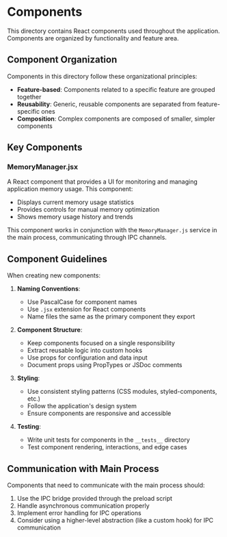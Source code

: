 # Components

This directory contains React components used throughout the application. Components are organized by functionality and feature area.

## Component Organization

Components in this directory follow these organizational principles:
- **Feature-based**: Components related to a specific feature are grouped together
- **Reusability**: Generic, reusable components are separated from feature-specific ones
- **Composition**: Complex components are composed of smaller, simpler components

## Key Components

### MemoryManager.jsx

A React component that provides a UI for monitoring and managing application memory usage. This component:
- Displays current memory usage statistics
- Provides controls for manual memory optimization
- Shows memory usage history and trends

This component works in conjunction with the `MemoryManager.js` service in the main process, communicating through IPC channels.

## Component Guidelines

When creating new components:

1. **Naming Conventions**:
   - Use PascalCase for component names
   - Use `.jsx` extension for React components
   - Name files the same as the primary component they export

2. **Component Structure**:
   - Keep components focused on a single responsibility
   - Extract reusable logic into custom hooks
   - Use props for configuration and data input
   - Document props using PropTypes or JSDoc comments

3. **Styling**:
   - Use consistent styling patterns (CSS modules, styled-components, etc.)
   - Follow the application's design system
   - Ensure components are responsive and accessible

4. **Testing**:
   - Write unit tests for components in the `__tests__` directory
   - Test component rendering, interactions, and edge cases

## Communication with Main Process

Components that need to communicate with the main process should:
1. Use the IPC bridge provided through the preload script
2. Handle asynchronous communication properly
3. Implement error handling for IPC operations
4. Consider using a higher-level abstraction (like a custom hook) for IPC communication 